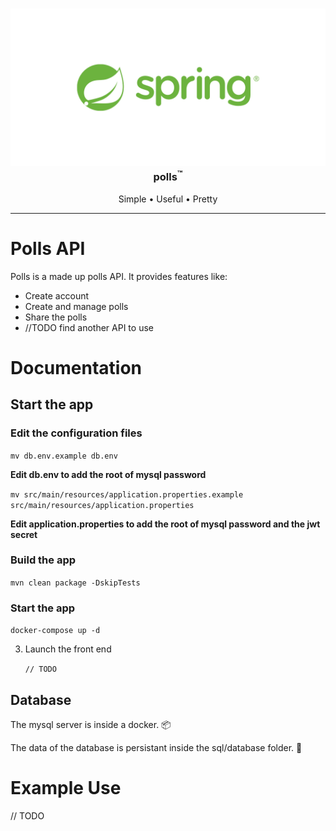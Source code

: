 <!-- Project Logo -->
<h3 align="center">
<a href="/" style="text-decoration: none">
  <img src='readme-image/img.png' width=1200>
  <br/>
  polls<sup>&#153;</sup>
</a></h3>

<!-- Bullets -->
<p align="center">
  Simple &bull;
  Useful &bull;
  Pretty
</p>

-----
# Polls API
Polls is a made up polls API. It provides features like:
- Create account
- Create and manage polls
- Share the polls
- //TODO find another API to use

# Documentation
## Start the app
### Edit the configuration files

`mv db.env.example db.env`

**Edit db.env to add the root of mysql password**


`mv src/main/resources/application.properties.example src/main/resources/application.properties`

**Edit application.properties to add the root of mysql password and the jwt secret**


### Build the app 

`mvn clean package -DskipTests`

### Start the app
 `docker-compose up -d`
   
3. Launch the front end
   
   `// TODO`

## Database
The mysql server is inside a docker. 📦

The data of the database is persistant inside the sql/database folder. :rocket: 


# Example Use
// TODO
